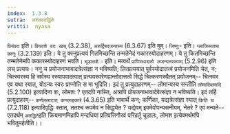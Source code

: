 ```yaml
---
index:  1.3.8
sutra:  लशक्वतद्धिते
vritti:  nyasa
---
```


`प्रियंवदः` इति। `प्रियवशे वदः खच्` (3.2.38), `अरुर्द्विषदजन्तस्य` (6.3.67) इति मुम्। `जिष्णुः`- इति। `ग्लाजिस्थश्च क्स्नुः` (3.2.139) इति। ये तु क्स्नुप्रत्ययं गितमिच्छन्ति तन्मतेनेदं गकारस्योदाहरणम्। ये तु कितमिच्छन्ति तन्मतेनेमपि ककारस्योदाहरणं भवति।
`चूडाल#ः` इति। मत्वर्थे `प्राणिस्थादातो लजन्यतरस्याम्` (5.2.96) इति लच् प्रत्ययः। ननु च प्रयोजनाभावादत्रेत्संज्ञा न भविष्यति; लित्प्रत्ययात् पूर्वस्योदात्तत्वं प्रयोजनमिति चेत्, न; चित्स्वरस्य हि सर्वस्य रस्यापवादत्वात् प्रत्ययस्वरेणह्यन्तोदात्तत्वे सिद्धे चित्करणस्यैतत् प्रयोजनम्-- चित्स्वर एव यथा स्यात्, योऽन्यः स्वरः प्राप्नोति स मा भूदिति। इदं तु प्रत्युदाहरणम्-- लोमान्यस्य सन्तीति `लोमादिपामादि` (5.2.100) इत्यादिना शः, लोमशः ? एतदपि नास्ति, अत्रापि प्रोयजनाभावादेवेत्संज्ञा न भविष्यति। इदं तर्हि प्रत्युदाहरम्-- `कर्णललाटात् कनलङ्कारे` (4.3.65) इति भावार्थे कन्; कर्णिका, यद्यत्रेत्संज्ञा स्यात् `किति च` (7.2.118) इत्यादिवृद्धिः स्तात्, ततश्च रूपमेव न सिद्ध्येत ? यद्येवम् इवमेवोपन्यसनीयम्, नेतरे ? एवं मन्यते-- एतदर्थम् `अतद्धिते`इति क्रियमाणमिहापि मन्दधियां प्रतिपत्तिगौरवं परिहर्तु चूडालः, लोमश इत्येवमर्थमपि भवितुमर्हतीति।।

